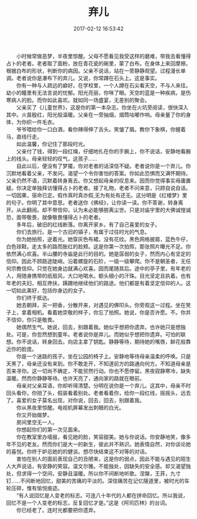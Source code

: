 ﻿---
title: 弃儿
date: 2017-02-12 16:53:42
tags: 随笔
categories: 随笔
---
　　小时候常做恶梦，半夜里惊醒。父母不愿看见我受这样的磨难，带我去看懂得占卜的老者。老者取了面粉，放在青花瓷的碗里，蒙了白布。在身体上来回摩擦。根据白布的形状，判断你的病因。父亲不说话，站在一旁静静观望。过程漫长单调。老者说你是瀑布下的弃儿。又说，你常蹲在石头上。这是事实。 <!--more-->   
　　你有一种与人疏远的癖好。在学校里，一个人蹲在石尖看天空，不与人来往。幼小的瞳里有无法言说的忧郁。阳光亮丽，你咪了眼。天空的蓝是一种疾病，是伤寒病人的脸。而你如此喜欢。就如同一场盛宴，无差别的聚会。  
　　父亲买了《儿童世界》，这是你的第一本杂志。你坐在火坑旁阅读，很快深入其中。火苗殷红，阳光般温暖。父亲在一旁抽烟，烟筒咕嘟作响。母亲量了你的身体，为你织一件毛衣。  
　　爷爷喂给你一口白酒，看你辣得伸了舌头。笑皱了眉。教你下象棋，你握着马，直线行走。  
　　如此温馨，你记住了那段时光。    
　　父亲付了钱，得到一段红绳，仔细地扎在你的手腕上，你不说话，安静地看腕上的线头。母亲轻轻的叹气，这孩子……  
　　自此以后，便没有了梦魇。你对老者的话深信不疑。老者说你是一个弃儿。你沉默地看着父亲，不发问。渴望一个令你害怕的答案。你如此恐惧而又满怀期待。父亲仍然不语，沉默着转身离去。你又想起母亲的叹息来。因而你觉得事实毋庸置疑。你决定单独拜访懂得占卜的老者。接了礼物，老者不问来意，只顾自说自话。一切因果，宿命已定。假作真时真亦假,无为有处有还无。这分明是《红楼梦》里的句子。你明了其中意思。老者送你《佛经》，让你读一读。你不答谢，转身离开。从此翻阅。却不带信仰，认为未必能够脱离尘世。只是对庙宇里的大佛诚惶诚恐，面带敬畏，就像敬畏懂得占卜的老者。  
　　多年后，破旧的红线断落。你离开家乡。有了自己喜爱的女子。  
　　你们去旅行。是一个古旧的镇子，有属于过往时光的气息。  
　　你为她拍照，逆着光。她穿灰色布裙，没有花纹。黑色网格披肩，蓝色牛仔，白色球鞋。走太多的路而胀红的脸颊。这是你第一次拍照，那张照片曝光不足。你依然满心欢喜。半山腰的寺庙是此行的目的。她是孱弱的女子，然而内心有坚定的信仰。因此不顾路途陡峭。沿着螺旋的石阶，一级一级攀爬。你不是朝圣者，无任何宗教信仰。只觉在她身边就满心欢喜。因而尾随其后。途中的亭子里，有年老的人，用随身携带的纸扇风，大口地喝水。额头细小的汗珠。目光坚定且执着。也有年老的夫妇，相互搀扶，蹒跚地继续他们的路途。他们都是有着坚定信仰的人。这一切如此美好，包括你身边的女子。  
　　你们终于抵达。  
　　她去朝拜，买一把香，分散开来，对遇见的佛叩头。你旁观这一过程。坐在凳子上，拿着相机。看着她崇敬的样子，你忘了拍照。她说，你是否许愿。不。你并不信仰，你只是敬畏。  
　　她偶然生气。她说，回去，别跟着我。她似乎想把你遗弃。也许她只是想独处。可是，你忽然想到童年。老者说你是弃儿。而她似乎想把你遗弃。可怕的联想。你不说话，转身回去。向店主拿了钥匙。静静等待，期待她的嘴唇，鲜花般靠近你的脸庞。  
　　你是一个迷路的孩子。坐在公园的椅子上。安静地等待母亲温柔的呼唤。只是天黑了，母亲还没有来到。你不敢走开，不知道前方的路通向何方。不知道母亲是否来寻你。这一切尚不确定，不能贸然行动。你也不愿停留。黑夜寂静寒冷，缺失温暖。然而你静静等待。也许天亮了，通向家的路就在眼前。  
　　母亲对父亲耳语，你却听得清楚。分明在说你是一个弃儿。这其中，母亲不时回头看你，你扭了头，假装看着别处。老者看着你，给你一段红线，摇摇头，远去了。喜爱的女子莫名出现，对你说，回去，回去，别跟着我。  
　　你从黑夜里惊醒。电视机屏幕发出刺眼的白光。  
　　你又开始做梦。  
　　房间里空无一人。  
　　你想起你们的第一次见面来。  
　　你在教室里办墙报，看见她的脸，笑容甜美。她与你说话。你安静地笑，像多年不见的老友。然而你们是大一的新生，彼此并不熟识。她表情自然，对你谈论她的喜悦。你终于妒忌她的的健谈。想尽快结束这不对等的对话。  
　　害怕在别人的面前表现自己的丑陋来，这是你的弱点，因此不能与遇见的陌生人大声说话，有安静的笑容。温文尔雅。不能独处，因缺失的安全感。却又渴望独处，但求得一个空间，安静且温暖。所以你不间断地听歌。涅槃，王菲，九寸钉……不间断地回忆，甜美的苦痛的平淡的。深信痛苦在记忆隧道里，被时光的车轮压碎，惟有愉悦痕迹。  
　　“有人说回忆是人变老的标志。可连八十年代的人都在拼命回忆。所以我说，回忆不是一个人变老的标志，反复回忆才是。”这是《阿司匹林》的台词。  
　　你已经老了。连时光都要把你遗弃。